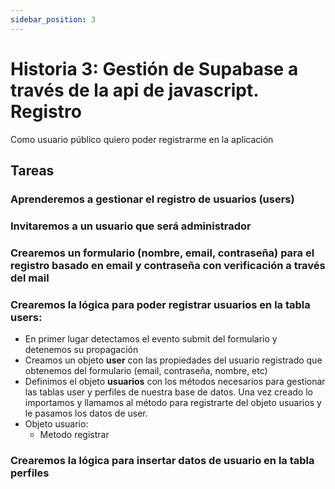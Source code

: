 ```yaml
---
sidebar_position: 3
---
```


# Historia 3: Gestión de Supabase a través de la api de javascript. Registro
Como usuario público quiero poder registrarme en la aplicación

## Tareas
### Aprenderemos a gestionar el registro de usuarios (users)
### Invitaremos a un usuario que será administrador
### Crearemos un formulario (nombre, email, contraseña) para el registro basado en email y contraseña con verificación a través del mail
### Crearemos la lógica para poder registrar usuarios en la tabla users:
- En primer lugar detectamos el evento submit del formulario y detenemos su propagación
- Creamos un objeto **user** con las propiedades del usuario registrado que obtenemos del formulario (email, contraseña, nombre, etc)
- Definimos el objeto **usuarios** con los métodos necesarios para gestionar las tablas user y perfiles de nuestra base de datos. Una vez creado lo importamos y llamamos al método para registrarte del objeto usuarios y le pasamos los datos de user.
- Objeto usuario:
  - Metodo registrar
### Crearemos la lógica para insertar datos de usuario en la tabla perfiles



